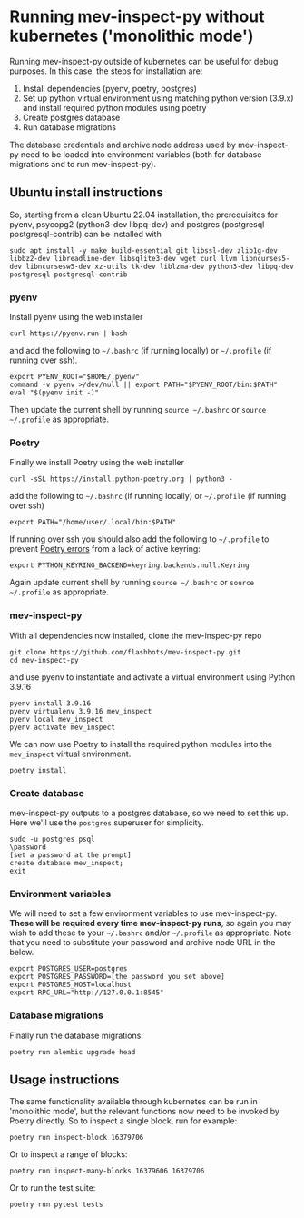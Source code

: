 # Running mev-inspect-py without kubernetes ('monolithic mode')

Running mev-inspect-py outside of kubernetes can be useful for debug purposes. In this case, the steps for installation are:
1. Install dependencies (pyenv, poetry, postgres)
1. Set up python virtual environment using matching python version (3.9.x) and install required python modules using poetry
1. Create postgres database
1. Run database migrations

The database credentials and archive node address used by mev-inspect-py need to be loaded into environment variables (both for database migrations and to run mev-inspect-py).

## Ubuntu install instructions

So, starting from a clean Ubuntu 22.04 installation, the prerequisites for pyenv, psycopg2 (python3-dev libpq-dev) and postgres (postgresql postgresql-contrib) can be installed with

`sudo apt install -y make build-essential git libssl-dev zlib1g-dev libbz2-dev libreadline-dev libsqlite3-dev wget curl llvm libncurses5-dev libncursesw5-dev xz-utils tk-dev liblzma-dev python3-dev libpq-dev postgresql postgresql-contrib`

### pyenv
Install pyenv using the web installer

`curl https://pyenv.run | bash`

and add the following to `~/.bashrc` (if running locally) or `~/.profile` (if running over ssh).

```
export PYENV_ROOT="$HOME/.pyenv"
command -v pyenv >/dev/null || export PATH="$PYENV_ROOT/bin:$PATH"
eval "$(pyenv init -)"
```

Then update the current shell by running `source ~/.bashrc` or `source ~/.profile` as appropriate.

### Poetry

Finally we install Poetry using the web installer

`curl -sSL https://install.python-poetry.org | python3 -`

add the following to `~/.bashrc` (if running locally) or `~/.profile` (if running over ssh)

`export PATH="/home/user/.local/bin:$PATH"`

If running over ssh you should also add the following to `~/.profile` to prevent [Poetry errors](https://github.com/python-poetry/poetry/issues/1917) from a lack of active keyring:

`export PYTHON_KEYRING_BACKEND=keyring.backends.null.Keyring`

Again update current shell by running `source ~/.bashrc` or `source ~/.profile` as appropriate.

### mev-inspect-py

With all dependencies now installed, clone the mev-inspec-py repo
```
git clone https://github.com/flashbots/mev-inspect-py.git
cd mev-inspect-py
```
and use pyenv to instantiate and activate a virtual environment using Python 3.9.16
```
pyenv install 3.9.16
pyenv virtualenv 3.9.16 mev_inspect
pyenv local mev_inspect
pyenv activate mev_inspect
```
We can now use Poetry to install the required python modules into the `mev_inspect` virtual environment. 

`poetry install`

### Create database
mev-inspect-py outputs to a postgres database, so we need to set this up. Here we'll use the `postgres` superuser for simplicity. 
```
sudo -u postgres psql
\password
[set a password at the prompt]
create database mev_inspect;
exit
``` 
### Environment variables
We will need to set a few environment variables to use mev-inspect-py. **These will be required every time mev-inspect-py runs**, so again you may wish to add these to your `~/.bashrc` and/or `~/.profile` as appropriate. Note that you need to substitute your password and archive node URL in the below.
```
export POSTGRES_USER=postgres
export POSTGRES_PASSWORD=[the password you set above]
export POSTGRES_HOST=localhost
export RPC_URL="http://127.0.0.1:8545"
```
### Database migrations
Finally run the database migrations:

`poetry run alembic upgrade head`

## Usage instructions
The same functionality available through kubernetes can be run in 'monolithic mode', but the relevant functions now need to be invoked by Poetry directly. So to inspect a single block, run for example:

`poetry run inspect-block 16379706`

Or to inspect a range of blocks:

`poetry run inspect-many-blocks 16379606 16379706`

Or to run the test suite:

`poetry run pytest tests`

